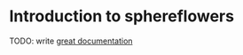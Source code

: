 # Introduction to sphereflowers

TODO: write [great documentation](http://jacobian.org/writing/what-to-write/)
